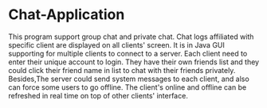 # Chat-Application
This program support group chat and private chat. Chat logs affiliated with specific client are displayed on all clients' screen. It is in Java GUI supporting for multiple clients to connect to a server. Each client need to enter their unique account to login. They have their own friends list and they could click their friend name in list to chat with their friends privately. Besides,The server could send system messages to each client, and also can force some users to go offline. The client's online and offline can be refreshed in real time on top of other clients' interface.
